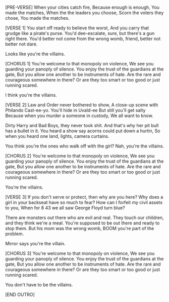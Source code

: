 [PRE-VERSE]
When your cities catch fire,
Because enough is enough,
You made the matches,
When the the leaders you choose,
Scorn the voters they chose,
You made the matches.

[VERSE 1]
You start off ready to believe the worst,
And you carry that grudge like a pirate's purse.
You'd dee-escalate, sure, but there's a gun right there.
You'd better not come from the wrong womb, friend,
better not better not dare.

Looks like you're the villains.

[CHORUS 1]
You're welcome to that monopoly on violence,
We see you guarding your panoply of silence.
You enjoy the trust of the guardians at the gate,
But you allow one another to be instruments of hate.
Are the rare and courageous somewhere in there?
Or are they too smart or too good or just running scared.

I think you're the villains.

[VERSE 2]
Law and Order never bothered to show,
A close-up scene with Philando Cast-ee-yo.
You'll hide in Uvald-ee
But still you'll get salty
Because when you murder a someone in custody,
We all want to know.

Dirty Harry and Bad Boys, they never took shit.
And that's why her pit bull has a bullet in it.
You heard a show say acorns could put down a hurtin,
So when you heard one land, lights, camera curtains.

You think you're the ones who walk off with the girl?
Nah, you're the villains.

[CHORUS 2]
You're welcome to that monopoly on violence,
We see you guarding your panoply of silence.
You enjoy the trust of the guardians at the gate,
But you allow one another to be instruments of hate.
Are the rare and courageous somewhere in there?
Or are they too smart or too good or just running scared.

You're the villains.

[VERSE 3]
If you don't serve or protect, then why are you here?
Why does a girl in your backseat have so much to fear?
How can I forfeit my civil assets to you,
When for 8 43 we all saw George Floyd turn blue?

There are monsters out there who are evil and real.
They touch our children, and they think we're a meal.
You're supposed to be out there and ready to stop them.
But his mom was the wrong womb, BOOM you're part of the problem.

Mirror says you're the villain.

[CHORUS 3]
You're welcome to that monopoly on violence,
We see you guarding your panoply of silence.
You enjoy the trust of the guardians at the gate,
But you allow one another to be instruments of hate.
Are the rare and courageous somewhere in there?
Or are they too smart or too good or just running scared.

You don't have to be the villains.

[END OUTRO]
